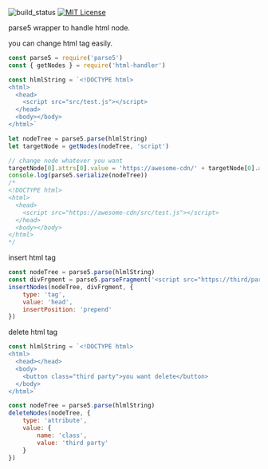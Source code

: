 ![build_status](https://travis-ci.org/rchaser53/html-handler.svg?branch=master)
[![MIT License](http://img.shields.io/badge/license-MIT-blue.svg?style=flat)](LICENSE)

parse5 wrapper to handle html node.

you can change html tag easily.

```js
const parse5 = require('parse5')
const { getNodes } = require('html-handler')

const hlmlString = `<!DOCTYPE html>
<html>
  <head>
    <script src="src/test.js"></script>
  </head>
  <body></body>
</html>`

let nodeTree = parse5.parse(hlmlString)
let targetNode = getNodes(nodeTree, 'script')

// change node whatever you want
targetNode[0].attrs[0].value = 'https://awesome-cdn/' + targetNode[0].attrs[0].value
console.log(parse5.serialize(nodeTree))
/*
<!DOCTYPE html>
<html>
  <head>
    <script src="https://awesome-cdn/src/test.js"></script>
  </head>
  <body></body>
</html>
*/
```

insert html tag

```js
const nodeTree = parse5.parse(hlmlString)
const divFrgment = parse5.parseFragment('<script src="https://third/party.js"></script>').childNodes.pop()
insertNodes(nodeTree, divFrgment, {
	type: 'tag',
	value: 'head',
	insertPosition: 'prepend'
})
```

delete html tag

```js
const hlmlString = `<!DOCTYPE html>
<html>
  <head></head>
  <body>
    <button class="third party">you want delete</button>
  </body>
</html>`

const nodeTree = parse5.parse(hlmlString)
deleteNodes(nodeTree, {
	type: 'attribute',
	value: {
		name: 'class',
		value: 'third party'
	}
})
```
